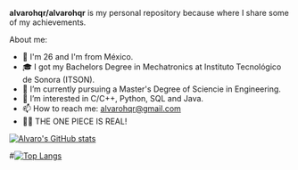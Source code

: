 **alvarohqr/alvarohqr** is my personal repository because where I share some of my achievements.

About me:

- 📍 I'm 26 and I'm from México.
- 🎓 I got my Bachelors Degree in Mechatronics at Instituto Tecnológico de Sonora (ITSON).
- 🔭 I’m currently pursuing a Master's Degree of Sciencie in Engineering.
- 🌱 I’m interested in C/C++, Python, SQL and Java. 
- 📫 How to reach me: alvarohqr@gmail.com
- 🏴‍☠️ THE ONE PIECE IS REAL! 

[![Alvaro's GitHub stats](https://github-readme-stats.vercel.app/api?username=alvarohqr&show_icons=true&theme=merko)](https://github.com/anuraghazra/github-readme-stats)


#[![Top Langs](https://github-readme-stats.vercel.app/api/top-langs/?username=alvarohqr&theme=merko)](https://github.com/anuraghazra/github-readme-stats)

